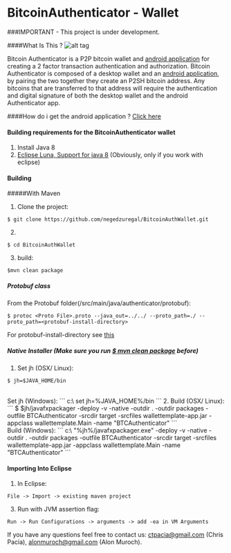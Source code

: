 BitcoinAuthenticator - Wallet
====================

###IMPORTANT - This project is under development.

####What Is This ?
![alt tag](https://raw.githubusercontent.com/cpacia/BitcoinAuthenticator/master/res/drawable-xhdpi/ic_icon_action_bar.png)

Bitcoin Authenticator is a P2P bitcoin wallet and [android application](https://github.com/cpacia/BitcoinAuthenticator) for creating a 2 factor transaction authentication and authorization. Bitcoin Authenticator is composed of a desktop wallet and an  [android application](https://github.com/cpacia/BitcoinAuthenticator), by pairing the two together they create an P2SH bitcoin address. Any bitcoins that are transferred to that address will require the authentication and digital signature of both the desktop wallet and the android Authenticator app.

####How do i get the android application ? 
[Click here](https://github.com/cpacia/BitcoinAuthenticator) 

#### Building requirements for the BitcoinAuthenticator wallet
1. Install Java 8
2. [Eclipse Luna, Support for java 8](http://www.eclipse.org/home/index.php) (Obviously, only if you work with eclipse)

#### Building

#####With Maven
1. Clone the project:<br>
 ```
 $ git clone https://github.com/negedzuregal/BitcoinAuthWallet.git
 ```
2. 
 ```
 $ cd BitcoinAuthWallet
 ```
3. build: <br>
 ```
$mvn clean package
 ```

##### Protobuf class
From the Protobuf folder(/src/main/java/authenticator/protobuf):
 ```
$ protoc <Proto File>.proto --java_out=../../ --proto_path=./ --proto_path=<protobuf-install-directory>
 ```

For protobuf-install-directory see [this](http://stackoverflow.com/questions/20069295/importing-google-protobuf-descriptor-proto-in-java-protocol-buffers)

##### Native Installer (Make sure you run <u>$ mvn clean package</u> before)
1. Set jh  (OSX/ Linux):  
 ```
$ jh=$JAVA_HOME/bin
 ```
<br>
Set jh (Windows):  
 ```
c:\<Path to project> set jh=%JAVA_HOME%/bin
 ```
2. Build (OSX/ Linux): 
```
$ $jh/javafxpackager -deploy -v -native -outdir . -outdir packages -outfile BTCAuthenticator -srcdir target -srcfiles wallettemplate-app.jar -appclass wallettemplate.Main -name "BTCAuthenticator"
 ```
<br>
Build (Windows): 
```
c:\<Path to project> "%jh%/javafxpackager.exe" -deploy -v -native -outdir . -outdir packages -outfile BTCAuthenticator -srcdir target -srcfiles wallettemplate-app.jar -appclass wallettemplate.Main -name "BTCAuthenticator"
 ```

#### Importing Into Eclipse 
1. In Eclipse:
  ```
  File -> Import -> existing maven project
   ``` 
3. Run with JVM assertion flag:<br>
```
Run -> Run Configurations -> arguments -> add -ea in VM Arguments
```

If you have any questions feel free to contact us: ctpacia@gmail.com (Chris Pacia), alonmuroch@gmail.com (Alon Muroch).